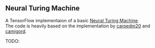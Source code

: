 ## Neural Turing Machine

A TensorFlow implementaion of a basic [Neural Turing Machine](https://arxiv.org/abs/1410.5401).  
The code is heavily based on the implementation by [carpedm20](https://github.com/carpedm20/NTM-tensorflow) and [camigord](https://github.com/camigord/Neural-Turing-Machine).

TODO:
